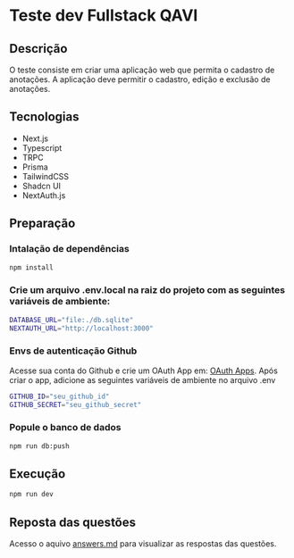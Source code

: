 # Teste dev Fullstack QAVI

## Descrição

O teste consiste em criar uma aplicação web que permita o cadastro de anotações.
A aplicação deve permitir o cadastro, edição e exclusão de anotações.

## Tecnologias

- Next.js
- Typescript
- TRPC
- Prisma
- TailwindCSS
- Shadcn UI
- NextAuth.js

## Preparação

### Intalação de dependências

```bash
npm install
```

### Crie um arquivo .env.local na raiz do projeto com as seguintes variáveis de ambiente:

```bash
DATABASE_URL="file:./db.sqlite"
NEXTAUTH_URL="http://localhost:3000"
```

### Envs de autenticação Github

Acesse sua conta do Github e crie um OAuth App em: [OAuth Apps](https://github.com/settings/developers). Após criar o app, adicione as seguintes variáveis de ambiente no arquivo .env

```bash
GITHUB_ID="seu_github_id"
GITHUB_SECRET="seu_github_secret"
```

### Popule o banco de dados

```bash
npm run db:push
```

## Execução

```bash
npm run dev
```

## Reposta das questões

Acesso o aquivo [answers.md](answers.md) para visualizar as respostas das questões.
